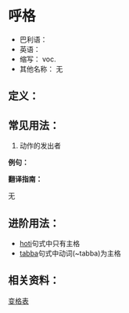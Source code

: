 # 呼格

* 巴利语： 
* 英语： 
* 缩写： voc.
* 其他名称： 无

## 定义：

## 常见用法：

1. 动作的发出者 

**例句：**

**翻译指南：**

无

## 进阶用法：

* [hoti](https://github.com/visuddhinanda/pali-handbook/tree/2bef661ecb042a49d05ba6e3a55b4cf13d6f1b57/declension/hoti.md)句式中只有主格
* [tabba](https://github.com/visuddhinanda/pali-handbook/tree/2bef661ecb042a49d05ba6e3a55b4cf13d6f1b57/declension/tabba.md)句式中动词\(~tabba\)为主格

## 相关资料：

[变格表](ending-table.md)

